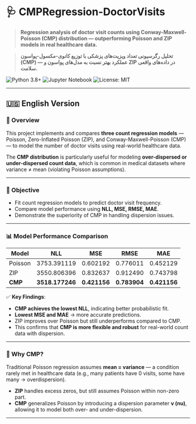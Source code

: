 # 🩺 CMPRegression-DoctorVisits

> **Regression analysis of doctor visit counts using Conway-Maxwell-Poisson (CMP) distribution — outperforming Poisson and ZIP models in real healthcare data.**

> **تحلیل رگرسیونی تعداد ویزیت‌های پزشکی با توزیع کانوی-مکسول-پواسون (CMP) — عملکرد بهتر نسبت به مدل‌های پواسون و ZIP در داده‌های واقعی سلامت.**

![Python 3.8+](https://img.shields.io/badge/Python-3.8%2B-blue)
![Jupyter Notebook](https://img.shields.io/badge/Jupyter-%23f37621.svg?logo=jupyter&logoColor=white)
![License: MIT](https://img.shields.io/badge/License-MIT-green)

---

## 🇺🇸 English Version

### 📌 Overview

This project implements and compares **three count regression models** — Poisson, Zero-Inflated Poisson (ZIP), and Conway-Maxwell-Poisson (CMP) — to model the number of doctor visits using real-world healthcare data.

The **CMP distribution** is particularly useful for modeling **over-dispersed or under-dispersed count data**, which is common in medical datasets where variance ≠ mean (violating Poisson assumptions).

---

### 🎯 Objective

- Fit count regression models to predict doctor visit frequency.
- Compare model performance using **NLL, MSE, RMSE, MAE**.
- Demonstrate the superiority of CMP in handling dispersion issues.

---

### 📊 Model Performance Comparison

| Model   | NLL         | MSE        | RMSE       | MAE        |
|---------|-------------|------------|------------|------------|
| Poisson | 3753.391119 | 0.602192   | 0.776011   | 0.452129   |
| ZIP     | 3550.806396 | 0.832637   | 0.912490   | 0.743798   |
| **CMP** | **3518.177246** | **0.421156** | **0.783904** | **0.421156** |

✅ **Key Findings**:
- **CMP achieves the lowest NLL**, indicating better probabilistic fit.
- **Lowest MSE and MAE** → more accurate predictions.
- ZIP improves over Poisson but still underperforms compared to CMP.
- This confirms that **CMP is more flexible and robust** for real-world count data with dispersion.

---

### 🧠 Why CMP?

Traditional Poisson regression assumes **mean = variance** — a condition rarely met in healthcare data (e.g., many patients have 0 visits, some have many → overdispersion).

- **ZIP** handles excess zeros, but still assumes Poisson within non-zero part.
- **CMP** generalizes Poisson by introducing a dispersion parameter **ν (nu)**, allowing it to model both over- and under-dispersion.

---
